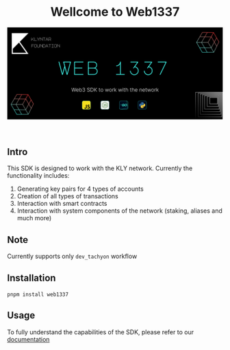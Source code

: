 <div align="center">

# **Wellcome to Web1337**

![cover](./SDKCover.svg)

</div>

<br/>

## Intro

This SDK is designed to work with the KLY network. Currently the functionality includes:

1) Generating key pairs for 4 types of accounts
2) Creation of all types of transactions
3) Interaction with smart contracts
4) Interaction with system components of the network (staking, aliases and much more)

## Note

Currently supports only <code>dev_tachyon</code> workflow


## Installation

```shell
pnpm install web1337
```


## Usage

To fully understand the capabilities of the SDK, please refer to our [documentation](https://docs.klyntar.org/)